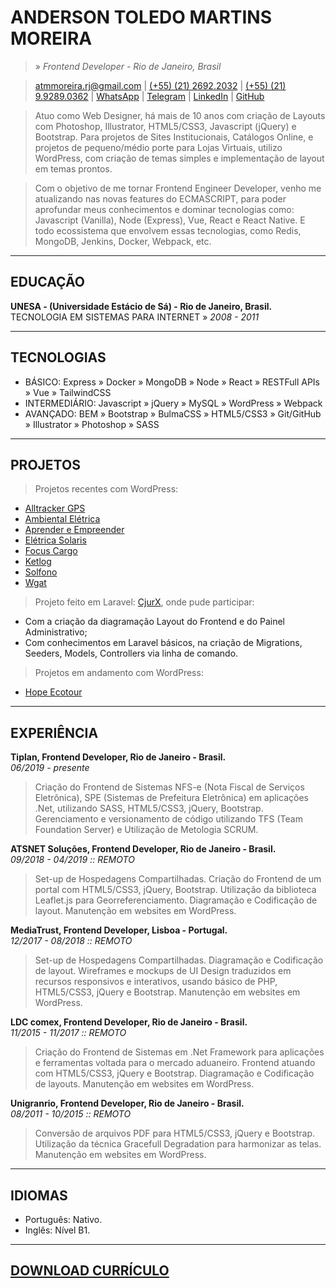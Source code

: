 # ANDERSON TOLEDO MARTINS MOREIRA
> » *Frontend Developer - Rio de Janeiro, Brasil*  

> [atmmoreira.rj@gmail.com](mailto:atmmoreira.rj@gmail.com) 
| [(+55) (21) 2692.2032](tel:+552126922032) | [(+55) (21) 9.9289.0362](tel:+5521992890362) 
| [WhatsApp](https://api.whatsapp.com/send?phone=5521992890362)
| [Telegram](https://telegram.me/atmmoreira)
| [LinkedIn](http://br.linkedin.com/in/atmmoreira) 
| [GitHub](https://github.com/atmmoreira)

> Atuo como Web Designer, há mais de 10 anos com criação de Layouts com Photoshop, Illustrator, HTML5/CSS3, Javascript (jQuery) e Bootstrap. Para projetos de Sites Institucionais, Catálogos Online, e projetos de pequeno/médio porte para Lojas Virtuais, utilizo WordPress, com criação de temas simples e implementação de layout em temas prontos.

> Com o objetivo de me tornar Frontend Engineer Developer, venho me atualizando nas novas features do ECMASCRIPT, para poder aprofundar meus conhecimentos e dominar tecnologias como: Javascript (Vanilla), Node (Express), Vue, React e React Native. E todo ecossistema que envolvem essas tecnologias, como Redis, MongoDB, Jenkins, Docker, Webpack, etc.

----

## EDUCAÇÃO
**UNESA - (Universidade Estácio de Sá) - Rio de Janeiro, Brasil.**  
TECNOLOGIA EM SISTEMAS PARA INTERNET » *2008 - 2011*  

----

## TECNOLOGIAS
- BÁSICO: Express » Docker » MongoDB » Node » React » RESTFull APIs » Vue » TailwindCSS
- INTERMEDIÁRIO: Javascript » jQuery » MySQL » WordPress » Webpack
- AVANÇADO: BEM » Bootstrap » BulmaCSS » HTML5/CSS3 » Git/GitHub » Illustrator » Photoshop » SASS

----

## PROJETOS
> Projetos recentes com WordPress:
- [Alltracker GPS](www.alltrackergps.com.br)
- [Ambiental Elétrica](www.ambientaleletrica.com.br)
- [Aprender e Empreender](www.aprendereempreender.com.br)
- [Elétrica Solaris](www.eletricasolaris.com.br)
- [Focus Cargo](www.focuscargo.com)
- [Ketlog](www.ketlog.com.br)
- [Solfono](www.solfono.com.br)
- [Wgat](www.wgat.com.br)

> Projeto feito em Laravel: [CjurX](www.cjurx.com.br), onde pude participar:
- Com a criação da diagramação Layout do Frontend e do Painel Administrativo;
- Com conhecimentos em Laravel básicos, na criação de Migrations, Seeders, Models, Controllers via linha de comando.

> Projetos em andamento com WordPress:  
- [Hope Ecotour](www.hopeecotour.com.br)

----

## EXPERIÊNCIA
**Tiplan, Frontend Developer, Rio de Janeiro - Brasil.**  
*06/2019 - presente*  
> Criação do Frontend de Sistemas NFS-e (Nota Fiscal de Serviços Eletrônica), SPE (Sistemas de Prefeitura Eletrônica) em aplicações .Net, utilizando SASS, HTML5/CSS3, jQuery, Bootstrap. Gerenciamento e versionamento de código utilizando TFS (Team Foundation Server) e Utilização de Metologia SCRUM.

**ATSNET Soluções, Frontend Developer, Rio de Janeiro - Brasil.**  
*09/2018 - 04/2019 :: REMOTO*  
> Set-up de Hospedagens Compartilhadas. Criação do Frontend de um portal com HTML5/CSS3, jQuery, Bootstrap. Utilização da biblioteca Leaflet.js para Georreferenciamento. Diagramação e Codificação de layout. Manutenção em websites em WordPress.

**MediaTrust, Frontend Developer, Lisboa - Portugal.**  
*12/2017 - 08/2018 :: REMOTO*  
> Set-up de Hospedagens Compartilhadas. Diagramação e Codificação de layout. Wireframes e mockups de UI Design traduzidos em recursos responsivos e interativos, usando básico de PHP, HTML5/CSS3, jQuery e Bootstrap. Manutenção em websites em WordPress.

**LDC comex, Frontend Developer, Rio de Janeiro - Brasil.**  
*11/2015 - 11/2017 :: REMOTO*  
> Criação do Frontend de Sistemas em .Net Framework para aplicações e ferramentas voltada para o mercado aduaneiro. Frontend atuando com HTML5/CSS3, jQuery e Bootstrap. Diagramação e Codificação de layouts. Manutenção em websites em WordPress.

**Unigranrio, Frontend Developer, Rio de Janeiro - Brasil.**  
*08/2011 - 10/2015 :: REMOTO*  
> Conversão de arquivos PDF para HTML5/CSS3, jQuery e Bootstrap. Utilização da técnica Gracefull Degradation para harmonizar as telas. Manutenção em websites em WordPress.

----

## IDIOMAS
- Português: Nativo.
- Inglês: Nível B1.

----

## [DOWNLOAD CURRÍCULO](docs/andersontoledo-pt.pdf)
